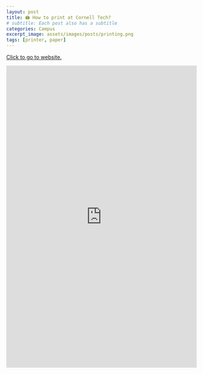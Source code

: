 ```yaml
---
layout: post
title: 🖨️ How to print at Cornell Tech?
# subtitle: Each post also has a subtitle
categories: Campus
excerpt_image: assets/images/posts/printing.png
tags: [printer, paper]
---
```


[Click to go to website.](https://it.coecis.cornell.edu/tech/techprinters/)
<iframe src="https://it.coecis.cornell.edu/tech/techprinters/" width="100%" height="800" style="border: none;">
  <!-- <a href="https://it.coecis.cornell.edu/tech/techprinters/">View printing instructions.</a>. -->
</iframe>
